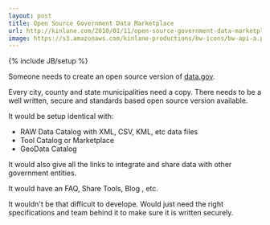 ```yaml
---
layout: post
title: Open Source Government Data Marketplace
url: http://kinlane.com/2010/01/11/open-source-government-data-marketplace/
image: https://s3.amazonaws.com/kinlane-productions/bw-icons/bw-api-a.png
---
```

{% include JB/setup %}
<p>
     Someone needs to create an open source version of <a href="http://www.data.gov/">data.gov</a>.
</p>

<p>
     Every city, county and state municipalities need a copy. There needs to be a well written, secure and standards based open source version available.
</p>

<p>
     It would be setup identical with:
</p>
<ul class="mainlist">
     <li>RAW Data Catalog with XML, CSV, KML, etc data files
     </li>
     <li>Tool Catalog or Marketplace
     </li>
     <li>GeoData Catalog
     </li>
</ul>
<p>
     It would also give all the links to integrate and share data with other government entities.
</p>

<p>
     It would have an FAQ, Share Tools, Blog , etc.
</p>

<p>
     It wouldn't be that difficult to develope. Would just need the right specifications and team behind it to make sure it is written securely.
</p>